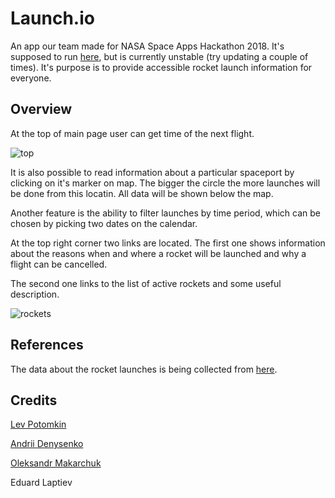 # Launch.io

An app our team made for NASA Space Apps Hackathon 2018.
It's supposed to run [here](https://space-app-py.herokuapp.com/), but is currently unstable (try updating a couple of times).
It's purpose is to provide accessible rocket launch information for everyone.

## Overview

At the top of main page user can get time of the next flight.

![top](Gallery/startscreen.png)

It is also possible to read information about a particular spaceport by clicking on it's marker on map. The bigger the circle the more launches will be done from this locatin. All data will be shown below the map.

Another feature is the ability to filter launches by time period, which can be chosen by picking two dates on the calendar. 

At the top right corner two links are located. The first one shows information about the reasons when and where a rocket will be launched and why a flight can be cancelled. 

The second one links to the list of active rockets and some useful description.

![rockets](Gallery/rockets.png)

## References
The data about the rocket launches is being collected from [here](http://www.spaceflightinsider.com/launch-schedule/).

## Credits
[Lev Potomkin](https://github.com/lyova-potyomkin)

[Andrii Denysenko](https://github.com/ANDREYDEN)

[Oleksandr Makarchuk](https://github.com/Slimo145)

Eduard Laptiev
